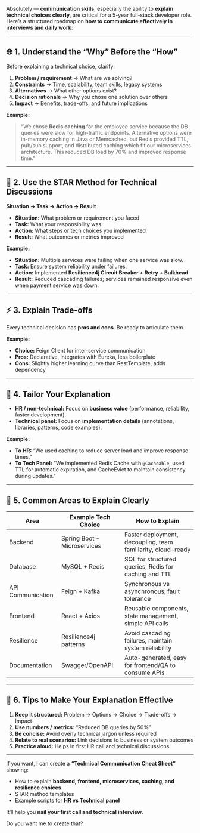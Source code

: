 Absolutely — **communication skills**, especially the ability to **explain technical choices clearly**, are critical for a 5-year full-stack developer role. Here’s a structured roadmap on **how to communicate effectively in interviews and daily work**:

---

## 🌐 **1. Understand the “Why” Before the “How”**

Before explaining a technical choice, clarify:

1. **Problem / requirement** → What are we solving?
2. **Constraints** → Time, scalability, team skills, legacy systems
3. **Alternatives** → What other options exist?
4. **Decision rationale** → Why you chose one solution over others
5. **Impact** → Benefits, trade-offs, and future implications

**Example:**

> “We chose **Redis caching** for the employee service because the DB queries were slow for high-traffic endpoints. Alternative options were in-memory caching in Java or Memcached, but Redis provided TTL, pub/sub support, and distributed caching which fit our microservices architecture. This reduced DB load by 70% and improved response time.”

---

## 🧩 **2. Use the STAR Method for Technical Discussions**

**Situation → Task → Action → Result**

* **Situation:** What problem or requirement you faced
* **Task:** What your responsibility was
* **Action:** What steps or tech choices you implemented
* **Result:** What outcomes or metrics improved

**Example:**

* **Situation:** Multiple services were failing when one service was slow.
* **Task:** Ensure system reliability under failures.
* **Action:** Implemented **Resilience4j Circuit Breaker + Retry + Bulkhead**.
* **Result:** Reduced cascading failures; services remained responsive even when payment service was down.

---

## ⚡ **3. Explain Trade-offs**

Every technical decision has **pros and cons**. Be ready to articulate them.

**Example:**

* **Choice:** Feign Client for inter-service communication
* **Pros:** Declarative, integrates with Eureka, less boilerplate
* **Cons:** Slightly higher learning curve than RestTemplate, adds dependency

---

## 📝 **4. Tailor Your Explanation**

* **HR / non-technical:** Focus on **business value** (performance, reliability, faster development).
* **Technical panel:** Focus on **implementation details** (annotations, libraries, patterns, code examples).

**Example:**

* **To HR:** “We used caching to reduce server load and improve response times.”
* **To Tech Panel:** “We implemented Redis Cache with `@Cacheable`, used TTL for automatic expiration, and CacheEvict to maintain consistency during updates.”

---

## 🔄 **5. Common Areas to Explain Clearly**

| Area              | Example Tech Choice         | How to Explain                                               |
| ----------------- | --------------------------- | ------------------------------------------------------------ |
| Backend           | Spring Boot + Microservices | Faster deployment, decoupling, team familiarity, cloud-ready |
| Database          | MySQL + Redis               | SQL for structured queries, Redis for caching and TTL        |
| API Communication | Feign + Kafka               | Synchronous vs asynchronous, fault tolerance                 |
| Frontend          | React + Axios               | Reusable components, state management, simple API calls      |
| Resilience        | Resilience4j patterns       | Avoid cascading failures, maintain system reliability        |
| Documentation     | Swagger/OpenAPI             | Auto-generated, easy for frontend/QA to consume APIs         |

---

## 🧠 **6. Tips to Make Your Explanation Effective**

1. **Keep it structured:** Problem → Options → Choice → Trade-offs → Impact
2. **Use numbers / metrics:** “Reduced DB queries by 50%”
3. **Be concise:** Avoid overly technical jargon unless required
4. **Relate to real scenarios:** Link decisions to business or system outcomes
5. **Practice aloud:** Helps in first HR call and technical discussions

---

If you want, I can create a **“Technical Communication Cheat Sheet”** showing:

* How to explain **backend, frontend, microservices, caching, and resilience choices**
* STAR method templates
* Example scripts for **HR vs Technical panel**

It’ll help you **nail your first call and technical interview**.

Do you want me to create that?
